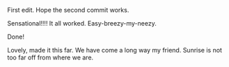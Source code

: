 
First edit.
Hope the second commit works.

Sensational!!!!
It all worked. Easy-breezy-my-neezy.

Done!


Lovely, made it this far. We have come a long way my friend. Sunrise is not too far off from where we are.

